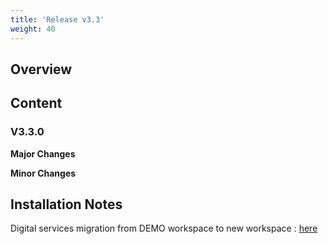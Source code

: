```yaml
---
title: 'Release v3.3'
weight: 40
---
```


## Overview


## Content


### V3.3.0
**Major Changes**


**Minor Changes**


## Installation Notes

Digital services migration from DEMO workspace to new workspace : [here](1-ds_migration)
